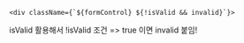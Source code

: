 ```
<div className={`${formControl} ${!isValid && invalid}`}>
```

isValid 활용해서
!isValid 조건 => true 이면 invalid 붙임!
